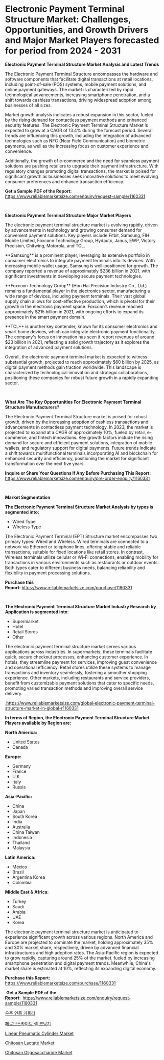<p><h1>Electronic Payment Terminal Structure Market: Challenges, Opportunities, and Growth Drivers and Major Market Players forecasted for period from 2024 - 2031</h1></p><p><strong>Electronic Payment Terminal Structure Market Analysis and Latest Trends</strong></p>
<p><p>The Electronic Payment Terminal Structure encompasses the hardware and software components that facilitate digital transactions at retail locations, including point-of-sale (POS) systems, mobile payment solutions, and online payment gateways. The market is characterized by rapid technological advancements, increasing smartphone penetration, and a shift towards cashless transactions, driving widespread adoption among businesses of all sizes.</p><p>Market growth analysis indicates a robust expansion in this sector, fueled by the rising demand for contactless payment methods and enhanced security features. The Electronic Payment Terminal Structure Market is expected to grow at a CAGR of 13.4% during the forecast period. Several trends are influencing this growth, including the integration of advanced technologies such as NFC (Near Field Communication) and biometric payments, as well as the increasing focus on customer experience and convenience. </p><p>Additionally, the growth of e-commerce and the need for seamless payment solutions are pushing retailers to upgrade their payment infrastructure. With regulatory changes promoting digital transactions, the market is poised for significant growth as businesses seek innovative solutions to meet evolving consumer preferences and enhance transaction efficiency.</p></p>
<p><strong>Get a Sample PDF of the Report:&nbsp;</strong> <a href="https://www.reliablemarketsize.com/enquiry/request-sample/1160331">https://www.reliablemarketsize.com/enquiry/request-sample/1160331</a></p>
<p>&nbsp;</p>
<p><strong>Electronic Payment Terminal Structure Major Market Players</strong></p>
<p><p>The electronic payment terminal structure market is evolving rapidly, driven by advancements in technology and growing consumer demand for convenient payment solutions. Key players include Fitbit, Samsung, FIH Mobile Limited, Foxconn Technology Group, Hydauto, Janus, EWP, Victory Precision, Chitwing, Motorola, and TCL. </p><p>**Samsung** is a prominent player, leveraging its extensive portfolio in consumer electronics to integrate payment terminals into its devices. With increasing mobile wallet usage, Samsung is well-positioned for growth. The company reported a revenue of approximately $236 billion in 2021, with significant investments in developing secure payment technologies.</p><p>**Foxconn Technology Group** (Hon Hai Precision Industry Co., Ltd.) remains a fundamental player in the electronics sector, manufacturing a wide range of devices, including payment terminals. Their vast global supply chain allows for cost-effective production, which is pivotal for their growth in the electronic payment space. Foxconn’s revenue reached approximately $215 billion in 2021, with ongoing efforts to expand its presence in the smart payment domain.</p><p>**TCL** is another key contender, known for its consumer electronics and smart home devices, which can integrate electronic payment functionality. The company's focus on innovation has seen it report revenues of around $23 billion in 2021, reflecting a solid growth trajectory as it explores the integration of advanced payment solutions.</p><p>Overall, the electronic payment terminal market is expected to witness substantial growth, projected to reach approximately $60 billion by 2025, as digital payment methods gain traction worldwide. This landscape is characterized by technological innovation and strategic collaborations, positioning these companies for robust future growth in a rapidly expanding sector.</p></p>
<p>&nbsp;</p>
<p><strong>What Are The Key Opportunities For Electronic Payment Terminal Structure Manufacturers?</strong></p>
<p><p>The Electronic Payment Terminal Structure market is poised for robust growth, driven by the increasing adoption of cashless transactions and advancements in contactless payment technology. In 2023, the market is projected to expand at a CAGR of approximately 10%, fueled by retail, e-commerce, and fintech innovations. Key growth factors include the rising demand for secure and efficient payment solutions, integration of mobile wallets, and regulatory support for digital payments. Future trends indicate a shift towards multifunctional terminals incorporating AI and blockchain for enhanced security and efficiency, positioning the market for significant transformation over the next five years.</p></p>
<p><strong>Inquire or Share Your Questions If Any Before Purchasing This Report:</strong> <a href="https://www.reliablemarketsize.com/enquiry/pre-order-enquiry/1160331">https://www.reliablemarketsize.com/enquiry/pre-order-enquiry/1160331</a></p>
<p>&nbsp;</p>
<p><strong>Market Segmentation</strong></p>
<p><strong>The Electronic Payment Terminal Structure Market Analysis by types is segmented into:</strong></p>
<p><ul><li>Wired Type</li><li>Wireless Type</li></ul></p>
<p><p>The Electronic Payment Terminal (EPT) Structure market encompasses two primary types: Wired and Wireless. Wired terminals are connected to a network via Ethernet or telephone lines, offering stable and reliable transactions, suitable for fixed locations like retail stores. In contrast, Wireless terminals utilize cellular or Wi-Fi connections, enabling mobility for transactions in various environments such as restaurants or outdoor events. Both types cater to different business needs, balancing reliability and flexibility in payment processing solutions.</p></p>
<p><strong>Purchase this Report:&nbsp;</strong><a href="https://www.reliablemarketsize.com/purchase/1160331">https://www.reliablemarketsize.com/purchase/1160331</a></p>
<p>&nbsp;</p>
<p><strong>The Electronic Payment Terminal Structure Market Industry Research by Application is segmented into:</strong></p>
<p><ul><li>Supermarket</li><li>Hotel</li><li>Retail Stores</li><li>Other</li></ul></p>
<p><p>The electronic payment terminal structure market serves various applications across industries. In supermarkets, these terminals facilitate quick, secure checkout processes, enhancing customer experience. In hotels, they streamline payment for services, improving guest convenience and operational efficiency. Retail stores utilize these systems to manage transactions and inventory seamlessly, fostering a smoother shopping experience. Other markets, including restaurants and service providers, benefit from customizable payment solutions that cater to specific needs, promoting varied transaction methods and improving overall service delivery.</p></p>
<p><a href="https://www.reliablemarketsize.com/global-electronic-payment-terminal-structure-market-in-global-r1160331">&nbsp;https://www.reliablemarketsize.com/global-electronic-payment-terminal-structure-market-in-global-r1160331</a></p>
<p><strong>In terms of Region, the Electronic Payment Terminal Structure Market Players available by Region are:</strong></p>
<p>
    <p> <strong> North America: </strong>
        <ul>
            <li>United States</li>
            <li>Canada</li>
        </ul>
        </p> 
    <p> <strong> Europe: </strong>
        <ul>
            <li>Germany</li>
            <li>France</li>
            <li>U.K.</li>
            <li>Italy</li>
            <li>Russia</li>
        </ul>
        </p> 
    <p> <strong> Asia-Pacific: </strong>
        <ul>
            <li>China</li>
            <li>Japan</li>
            <li>South Korea</li>
            <li>India</li>
            <li>Australia</li>
            <li>China Taiwan</li>
            <li>Indonesia</li>
            <li>Thailand</li>
            <li>Malaysia</li>
        </ul>
        </p> 
    <p> <strong> Latin America: </strong>
        <ul>
            <li>Mexico</li>
            <li>Brazil</li>
            <li>Argentina Korea</li>
            <li>Colombia</li>
        </ul>
        </p> 
    <p> <strong> Middle East & Africa: </strong>
        <ul>
            <li>Turkey</li>
            <li>Saudi</li>
            <li>Arabia</li>
            <li>UAE</li>
            <li>Korea</li>
        </ul>
    </p>
    </p>
<p><p>The electronic payment terminal structure market is anticipated to experience significant growth across various regions. North America and Europe are projected to dominate the market, holding approximately 35% and 30% market share, respectively, driven by advanced financial infrastructures and high adoption rates. The Asia-Pacific region is expected to grow rapidly, capturing around 25% of the market, fueled by increasing smartphone penetration and digital payment trends. Meanwhile, China's market share is estimated at 10%, reflecting its expanding digital economy.</p></p>
<p><strong>Purchase this Report: </strong><a href="https://www.reliablemarketsize.com/purchase/1160331">https://www.reliablemarketsize.com/purchase/1160331</a></p>
<p>&nbsp;<strong>Get a Sample PDF of the Report:&nbsp;&nbsp;</strong><a href="https://www.reliablemarketsize.com/enquiry/request-sample/1160331">https://www.reliablemarketsize.com/enquiry/request-sample/1160331</a></p>
<p><strong></strong></p>
<p><p><a href="https://medium.com/@czbtzkwc9/%EA%B8%80%EB%A1%9C%EB%B2%8C-%EC%9A%B0%EC%A3%BC-%EC%9D%B8%EC%A6%9D-%EC%BB%A4%ED%94%8C%EB%9F%AC-%EC%8B%9C%EC%9E%A5-%EB%B6%84%EC%84%9D-%EC%A3%BC%EC%9A%94-%EC%8B%9C%EC%9E%A5-%EB%8F%99%ED%96%A5-%EB%B0%8F-%EB%AF%B8%EB%9E%98-%EC%A0%84%EB%A7%9D-2024-2031-bd239c7b946d">우주 인증 커플러</a></p><p><a href="https://medium.com/@czbtzkwc9/perovskite-cell-coating-machine-market-%EC%9D%98-%EA%B8%80%EB%A1%9C%EB%B2%8C-%EC%8B%9C%EC%9E%A5-%EA%B0%9C%EC%9A%94%EB%8A%94-%EC%A0%84-%EC%84%B8%EA%B3%84-%EB%B0%8F-%EC%A3%BC%EC%9A%94-%EC%8B%9C%EC%9E%A5%EC%9D%98-%EC%82%B0%EC%97%85%EC%97%90-%EC%98%81%ED%96%A5%EC%9D%84-%EB%AF%B8%EC%B9%98%EB%8A%94-%EC%A3%BC%EC%9A%94-%ED%8A%B8%EB%A0%8C%EB%93%9C%EC%97%90-%EB%8C%80%ED%95%9C-%EB%8F%85%ED%8A%B9%ED%95%9C-%EA%B4%80%EC%A0%90%EC%9D%84-bc29b77000c3">페로브스카이트 셀 코팅기</a></p><p><a href="https://issuu.com/reportprime-2/docs/linear-pneumatic-cylinder-market-si_cb435dd4b2c3a1">Linear Pneumatic Cylinder Market</a></p><p><a href="https://www.linkedin.com/pulse/chitosan-lactate-industry-sector-new-technologies-market-impact-t7rsf?trackingId=%2BzXqpAeQQBijwUdwaz0iyg%3D%3D">Chitosan Lactate Market</a></p><p><a href="https://www.linkedin.com/pulse/chitosan-oligosaccharide-industry-analysis-report-its-market-8okkf?trackingId=dHu%2F1UY1Skahp1o5TfMjbQ%3D%3D">Chitosan Oligosaccharide Market</a></p></p>
